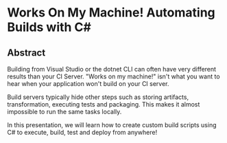 # Works On My Machine! Automating Builds with C#

## Abstract

Building from Visual Studio or the dotnet CLI can often have very different results than your CI Server.  "Works on my machine!" isn't what you want to hear when your application won't build on your CI server.

Build servers typically hide other steps such as storing artifacts, transformation, executing tests and packaging.  This makes it almost impossible to run the same tasks locally.

In this presentation, we will learn how to create custom build scripts using C# to execute, build, test and deploy from anywhere!
